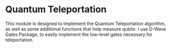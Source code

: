 # Quantum Teleportation
This module is designed to implement the Quantum Teleportation algorithm, as well as some additional functions that help measure qubits. I use D-Wave Gates Package, to easily implement the low-level gates necessary for teleportation.

